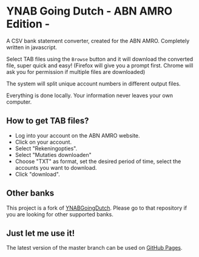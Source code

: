 # YNAB Going Dutch - ABN AMRO Edition - 

A CSV bank statement converter, created for the ABN AMRO. Completely written in javascript.

Select TAB files using the `Browse` button and it will download the converted file, super quick and easy! (Firefox will give you a prompt first. Chrome will ask you for permission if multiple files are downloaded)

The system will split unique account numbers in different output files.

Everything is done locally. Your information never leaves your own computer.

## How to get TAB files?
 - Log into your account on the ABN AMRO website.
 - Click on your account.
 - Select "Rekeningopties".
 - Select "Mutaties downloaden"
 - Choose "TXT" as format, set the desired period of time, select the accounts you want to download.
 - Click "download".
 
## Other banks
This project is a fork of [YNABGoingDutch](https://github.com/pehrgit/YNABGoingDutch). Please go to that repository if you are looking for other supported banks.

## Just let me use it!
The latest version of the master branch can be used on [GitHub Pages](https://pehrgit.github.io/YNABGoingDutch-ABN-edition/). 
